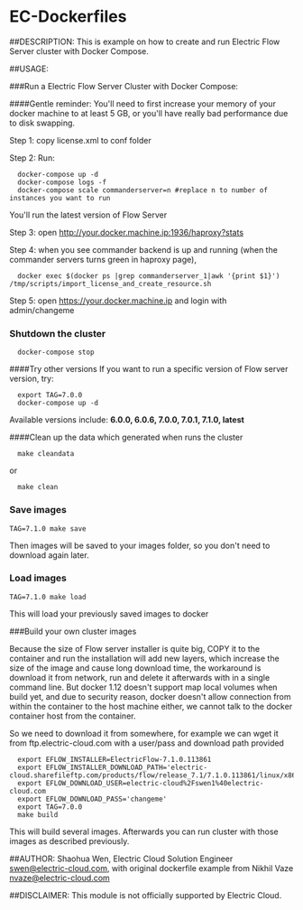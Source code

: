 # EC-Dockerfiles
##DESCRIPTION:
This is example on how to create and run Electric Flow Server cluster with Docker Compose.

##USAGE:

###Run a Electric Flow Server Cluster with Docker Compose:

####Gentle reminder: You'll need to first increase your memory of your docker machine to at least 5 GB, or you'll have really bad performance due to disk swapping.

Step 1: copy license.xml to conf folder

Step 2: Run:

```
  docker-compose up -d
  docker-compose logs -f
  docker-compose scale commanderserver=n #replace n to number of instances you want to run
```
You'll run the latest version of Flow Server

Step 3: open http://your.docker.machine.ip:1936/haproxy?stats

Step 4: when you see commander backend is up and running (when the commander servers turns green in haproxy page), 
```
  docker exec $(docker ps |grep commanderserver_1|awk '{print $1}')   /tmp/scripts/import_license_and_create_resource.sh
```

Step 5: open https://your.docker.machine.ip and login with admin/changeme

### Shutdown the cluster
```
  docker-compose stop
```

####Try other versions
If you want to run a specific version of Flow server version, try:
```
  export TAG=7.0.0
  docker-compose up -d
```
Available versions include: **6.0.0, 6.0.6, 7.0.0, 7.0.1, 7.1.0, latest**

####Clean up the data which generated when runs the cluster
```
  make cleandata 
```
or
```
  make clean
```

### Save images

```TAG=7.1.0 make save```

Then images will be saved to your images folder, so  you don't need to download again later.

### Load images 

```TAG=7.1.0 make load```

This will load your previously saved images to docker

###Build your own cluster images

Because the size of Flow server installer is quite big, COPY it to the container and run the installation will add new layers, which increase the size of the image and cause long download time, the workaround is download it from network, run and delete it afterwards with in a single command line. But docker 1.12 doesn't support map local volumes when build yet, and  due to security reason, docker doesn't allow connection from within the container to the host machine either, we cannot talk to the docker container host from the container.

So we need to download it from somewhere, for example we can wget it from ftp.electric-cloud.com with a user/pass and download path provided

```
  export EFLOW_INSTALLER=ElectricFlow-7.1.0.113861
  export EFLOW_INSTALLER_DOWNLOAD_PATH='electric-cloud.sharefileftp.com/products/flow/release_7.1/7.1.0.113861/linux/x86'
  export EFLOW_DOWNLOAD_USER=electric-cloud%2Fswen1%40electric-cloud.com
  export EFLOW_DOWNLOAD_PASS='changeme'
  export TAG=7.0.0
  make build
```

This will build several images.
Afterwards you can run cluster with those images as described previously.


##AUTHOR:
Shaohua Wen, Electric Cloud Solution Engineer swen@electric-cloud.com, with original dockerfile example from Nikhil Vaze <nvaze@electric-cloud.com>


##DISCLAIMER:
This module is not officially supported by Electric Cloud.
